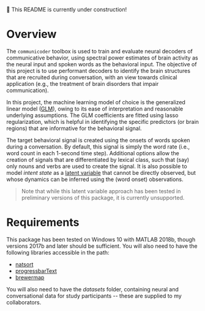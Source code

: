 
:construction: This README is currently under construction!

# Overview
The `communicoder` toolbox is used to train and evaluate neural decoders of communicative behavior, using spectral power estimates of brain activity as the neural input and spoken words as the behavioral input. The objective of this project is to use performant decoders to identify the brain structures that are recruited during conversation, with an view towards clinical application (e.g., the treatment of brain disorders that impair communication).

In this project, the machine learning model of choice is the generalized linear model ([GLM](https://en.wikipedia.org/wiki/Generalized_linear_model)), owing to its ease of interpretation and reasonable underlying assumptions. The GLM coefficients are fitted using lasso regularization, which is helpful in identifying the specific predictors (or brain regions) that are informative for the behavioral signal.

The target behavioral signal is created using the onsets of words spoken during a conversation. By default, this signal is simply the word rate (i.e., word count in each 1-second time step). Additional options allow the creation of signals that are differentiated by lexical class, such that (say) only nouns and verbs are used to create the signal. It is also possible to model *intent state* as a [latent variable](https://en.wikipedia.org/wiki/Latent_variable) that cannot be directly observed, but whose dynamics can be inferred using the (word onset) observations.

> Note that while this latent variable approach has been tested in preliminary versions of this package, it is currently unsupported.

# Requirements
This package has been tested on Windows 10 with MATLAB 2018b, though versions 2017b and later should be sufficient. You will also need to have the following libraries accessible in the path:

*  [natsort](https://www.mathworks.com/matlabcentral/fileexchange/47434-natural-order-filename-sort)
*  [progressbarText](https://www.mathworks.com/matlabcentral/fileexchange/66270-text-progress-bar-cli-gui)
*  [brewermap](https://www.mathworks.com/matlabcentral/fileexchange/45208-colorbrewer-attractive-and-distinctive-colormaps)

You will also need to have the *datasets* folder, containing neural and conversational data for study participants -- these are supplied to my collaborators.
